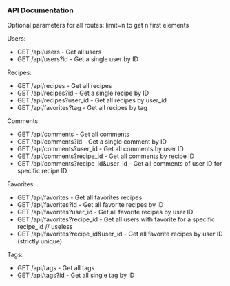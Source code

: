 ### API Documentation

Optional parameters for all routes: limit=n to get n first elements

Users:

- GET /api/users - Get all users
- GET /api/users?id - Get a single user by ID

Recipes:

- GET /api/recipes - Get all recipes
- GET /api/recipes?id - Get a single recipe by ID
- GET /api/recipes?user_id - Get all recipes by user_id
- GET /api/favorites?tag - Get all recipes by tag

Comments:

- GET /api/comments - Get all comments
- GET /api/comments?id - Get a single comment by ID
- GET /api/comments?user_id - Get all comments by user ID
- GET /api/comments?recipe_id - Get all comments by recipe ID
- GET /api/comments?recipe_id&user_id - Get all comments of user ID for specific recipe ID

Favorites:

- GET /api/favorites - Get all favorites recipes
- GET /api/favorites?id - Get all favorite recipes by ID
- GET /api/favorites?user_id - Get all favorite recipes by user ID
- GET /api/favorites?recipe_id - Get all users with favorite for a specific recipe_id // useless
- GET /api/favorites?recipe_id&user_id - Get all favorite recipes by user ID (strictly unique)

Tags:

- GET /api/tags - Get all tags
- GET /api/tags?id - Get all single tag by ID
